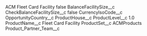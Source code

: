 <?xml version="1.0" encoding="UTF-8"?>
<CustomMetadata xmlns="http://soap.sforce.com/2006/04/metadata" xmlns:xsi="http://www.w3.org/2001/XMLSchema-instance" xmlns:xsd="http://www.w3.org/2001/XMLSchema">
    <label>ACM Fleet Card Facility</label>
    <protected>false</protected>
    <values>
        <field>BalanceFacilitySize__c</field>
        <value xsi:nil="true"/>
    </values>
    <values>
        <field>CheckBalanceFacilitySize__c</field>
        <value xsi:type="xsd:boolean">false</value>
    </values>
    <values>
        <field>CurrencyIsoCode__c</field>
        <value xsi:nil="true"/>
    </values>
    <values>
        <field>OpportunityCountry__c</field>
        <value xsi:nil="true"/>
    </values>
    <values>
        <field>ProductHouse__c</field>
        <value xsi:nil="true"/>
    </values>
    <values>
        <field>ProductLevel__c</field>
        <value xsi:type="xsd:double">1.0</value>
    </values>
    <values>
        <field>ProductName__c</field>
        <value xsi:type="xsd:string">Fleet Card Facility</value>
    </values>
    <values>
        <field>ProductSet__c</field>
        <value xsi:type="xsd:string">ACMProducts</value>
    </values>
    <values>
        <field>Product_Partner_Team__c</field>
        <value xsi:nil="true"/>
    </values>
</CustomMetadata>
